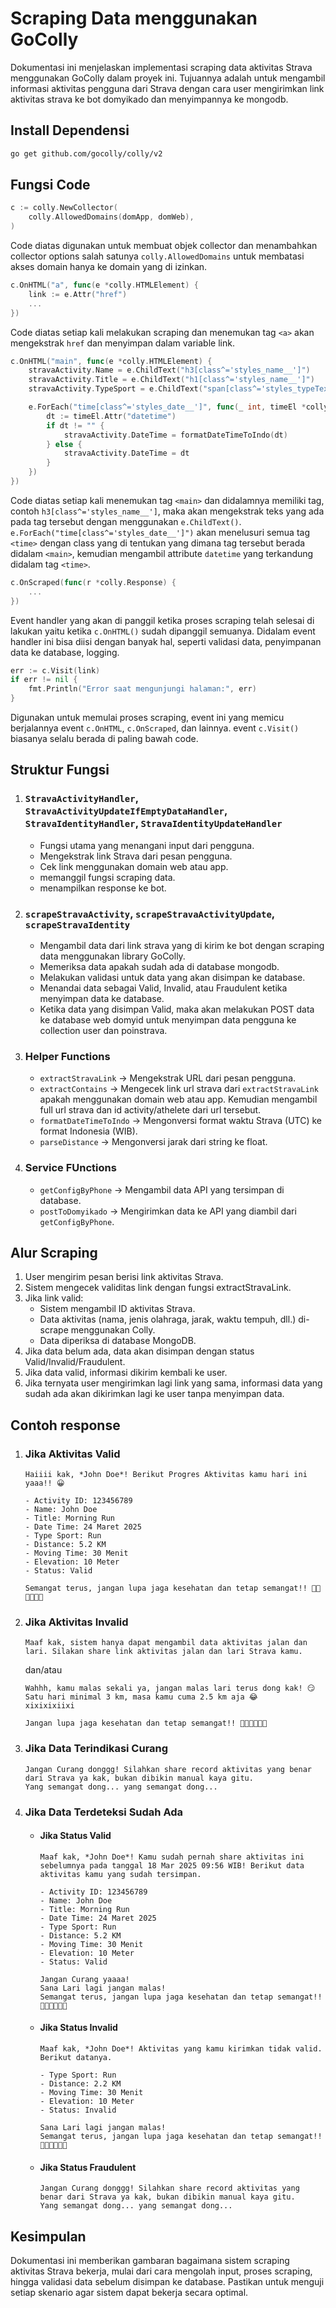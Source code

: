 # Scraping Data menggunakan GoColly

Dokumentasi ini menjelaskan implementasi scraping data aktivitas Strava menggunakan GoColly dalam proyek ini. Tujuannya adalah untuk mengambil informasi aktivitas pengguna dari Strava dengan cara user mengirimkan link aktivitas strava ke bot domyikado dan menyimpannya ke mongodb.

## Install Dependensi

```bash
go get github.com/gocolly/colly/v2
```

## Fungsi Code

```go
c := colly.NewCollector(
    colly.AllowedDomains(domApp, domWeb),
)

```

Code diatas digunakan untuk membuat objek collector dan menambahkan collector options salah satunya `colly.AllowedDomains` untuk membatasi akses domain hanya ke domain yang di izinkan.

```go
c.OnHTML("a", func(e *colly.HTMLElement) {
	link := e.Attr("href")
    ...
})
```

Code diatas setiap kali melakukan scraping dan menemukan tag `<a>` akan mengekstrak `href` dan menyimpan dalam variable link.

```go
c.OnHTML("main", func(e *colly.HTMLElement) {
	stravaActivity.Name = e.ChildText("h3[class^='styles_name__']")
	stravaActivity.Title = e.ChildText("h1[class^='styles_name__']")
	stravaActivity.TypeSport = e.ChildText("span[class^='styles_typeText__']")

	e.ForEach("time[class^='styles_date__']", func(_ int, timeEl *colly.HTMLElement) {
		dt := timeEl.Attr("datetime")
		if dt != "" {
			stravaActivity.DateTime = formatDateTimeToIndo(dt)
		} else {
			stravaActivity.DateTime = dt
		}
	})
})
```

Code diatas setiap kali menemukan tag `<main>` dan didalamnya memiliki tag, contoh `h3[class^='styles_name__']`, maka akan mengekstrak teks yang ada pada tag tersebut dengan menggunakan `e.ChildText()`. `e.ForEach("time[class^='styles_date__']")` akan menelusuri semua tag `<time>` dengan class yang di tentukan yang dimana tag tersebut berada didalam `<main>`, kemudian mengambil attribute `datetime` yang terkandung didalam tag `<time>`.

```go
c.OnScraped(func(r *colly.Response) {
    ...
})
```

Event handler yang akan di panggil ketika proses scraping telah selesai di lakukan yaitu ketika `c.OnHTML()` sudah dipanggil semuanya. Didalam event handler ini bisa diisi dengan banyak hal, seperti validasi data, penyimpanan data ke database, logging.

```go
err := c.Visit(link)
if err != nil {
    fmt.Println("Error saat mengunjungi halaman:", err)
}
```

Digunakan untuk memulai proses scraping, event ini yang memicu berjalannya event `c.OnHTML`, `c.OnScraped`, dan lainnya. event `c.Visit()` biasanya selalu berada di paling bawah code.

## Struktur Fungsi

1. ### `StravaActivityHandler`, `StravaActivityUpdateIfEmptyDataHandler`, `StravaIdentityHandler`, `StravaIdentityUpdateHandler`

    - Fungsi utama yang menangani input dari pengguna.
    - Mengekstrak link Strava dari pesan pengguna.
    - Cek link menggunakan domain web atau app.
    - memanggil fungsi scraping data.
    - menampilkan response ke bot.

2. ### `scrapeStravaActivity`, `scrapeStravaActivityUpdate`, `scrapeStravaIdentity`

    - Mengambil data dari link strava yang di kirim ke bot dengan scraping data menggunakan library GoColly.
    - Memeriksa data apakah sudah ada di database mongodb.
    - Melakukan validasi untuk data yang akan disimpan ke database.
    - Menandai data sebagai Valid, Invalid, atau Fraudulent ketika menyimpan data ke database.
    - Ketika data yang disimpan Valid, maka akan melakukan POST data ke database web domyid untuk menyimpan data pengguna ke collection user dan poinstrava.

3. ### Helper Functions

    - `extractStravaLink` → Mengekstrak URL dari pesan pengguna.
    - `extractContains` → Mengecek link url strava dari `extractStravaLink` apakah menggunakan domain web atau app. Kemudian mengambil full url strava dan id activity/athelete dari url tersebut.
    - `formatDateTimeToIndo` → Mengonversi format waktu Strava (UTC) ke format Indonesia (WIB).
    - `parseDistance` → Mengonversi jarak dari string ke float.

4. ### Service FUnctions
    - `getConfigByPhone` → Mengambil data API yang tersimpan di database.
    - `postToDomyikado` → Mengirimkan data ke API yang diambil dari `getConfigByPhone`.

## Alur Scraping

1. User mengirim pesan berisi link aktivitas Strava.
2. Sistem mengecek validitas link dengan fungsi extractStravaLink.
3. Jika link valid:
    - Sistem mengambil ID aktivitas Strava.
    - Data aktivitas (nama, jenis olahraga, jarak, waktu tempuh, dll.) di-scrape menggunakan Colly.
    - Data diperiksa di database MongoDB.
4. Jika data belum ada, data akan disimpan dengan status Valid/Invalid/Fraudulent.
5. Jika data valid, informasi dikirim kembali ke user.
6. Jika ternyata user mengirimkan lagi link yang sama, informasi data yang sudah ada akan dikirimkan lagi ke user tanpa menyimpan data.

## Contoh response

1. ### Jika Aktivitas Valid

    ```
    Haiiii kak, *John Doe*! Berikut Progres Aktivitas kamu hari ini yaaa!! 😀

    - Activity ID: 123456789
    - Name: John Doe
    - Title: Morning Run
    - Date Time: 24 Maret 2025
    - Type Sport: Run
    - Distance: 5.2 KM
    - Moving Time: 30 Menit
    - Elevation: 10 Meter
    - Status: Valid

    Semangat terus, jangan lupa jaga kesehatan dan tetap semangat!! 💪🏻💪🏻💪🏻
    ```

2. ### Jika Aktivitas Invalid

    ```
    Maaf kak, sistem hanya dapat mengambil data aktivitas jalan dan lari. Silakan share link aktivitas jalan dan lari Strava kamu.
    ```

    dan/atau

    ```
    Wahhh, kamu malas sekali ya, jangan malas lari terus dong kak! 😏
    Satu hari minimal 3 km, masa kamu cuma 2.5 km aja 😂
    xixixixiixi

    Jangan lupa jaga kesehatan dan tetap semangat!! 💪🏻💪🏻💪🏻
    ```

3. ### Jika Data Terindikasi Curang

    ```
    Jangan Curang donggg! Silahkan share record aktivitas yang benar dari Strava ya kak, bukan dibikin manual kaya gitu.
    Yang semangat dong... yang semangat dong...
    ```

4. ### Jika Data Terdeteksi Sudah Ada

    - #### Jika Status Valid

        ```
        Maaf kak, *John Doe*! Kamu sudah pernah share aktivitas ini sebelumnya pada tanggal 18 Mar 2025 09:56 WIB! Berikut data aktivitas kamu yang sudah tersimpan.

        - Activity ID: 123456789
        - Name: John Doe
        - Title: Morning Run
        - Date Time: 24 Maret 2025
        - Type Sport: Run
        - Distance: 5.2 KM
        - Moving Time: 30 Menit
        - Elevation: 10 Meter
        - Status: Valid

        Jangan Curang yaaaa!
        Sana Lari lagi jangan malas!
        Semangat terus, jangan lupa jaga kesehatan dan tetap semangat!! 💪🏻💪🏻💪🏻
        ```

    - #### Jika Status Invalid

        ```
        Maaf kak, *John Doe*! Aktivitas yang kamu kirimkan tidak valid. Berikut datanya.

        - Type Sport: Run
        - Distance: 2.2 KM
        - Moving Time: 30 Menit
        - Elevation: 10 Meter
        - Status: Invalid

        Sana Lari lagi jangan malas!
        Semangat terus, jangan lupa jaga kesehatan dan tetap semangat!! 💪🏻💪🏻💪🏻
        ```

    - #### Jika Status Fraudulent

        ```
        Jangan Curang donggg! Silahkan share record aktivitas yang benar dari Strava ya kak, bukan dibikin manual kaya gitu.
        Yang semangat dong... yang semangat dong...
        ```

## Kesimpulan

Dokumentasi ini memberikan gambaran bagaimana sistem scraping aktivitas Strava bekerja, mulai dari cara mengolah input, proses scraping, hingga validasi data sebelum disimpan ke database. Pastikan untuk menguji setiap skenario agar sistem dapat bekerja secara optimal.
